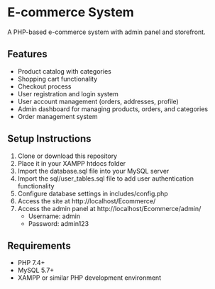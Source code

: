 # E-commerce System

A PHP-based e-commerce system with admin panel and storefront.

## Features

- Product catalog with categories
- Shopping cart functionality
- Checkout process
- User registration and login system
- User account management (orders, addresses, profile)
- Admin dashboard for managing products, orders, and categories
- Order management system

## Setup Instructions

1. Clone or download this repository
2. Place it in your XAMPP htdocs folder
3. Import the database.sql file into your MySQL server
4. Import the sql/user_tables.sql file to add user authentication functionality
5. Configure database settings in includes/config.php
6. Access the site at http://localhost/Ecommerce/
7. Access the admin panel at http://localhost/Ecommerce/admin/
   - Username: admin
   - Password: admin123

## Requirements

- PHP 7.4+
- MySQL 5.7+
- XAMPP or similar PHP development environment
